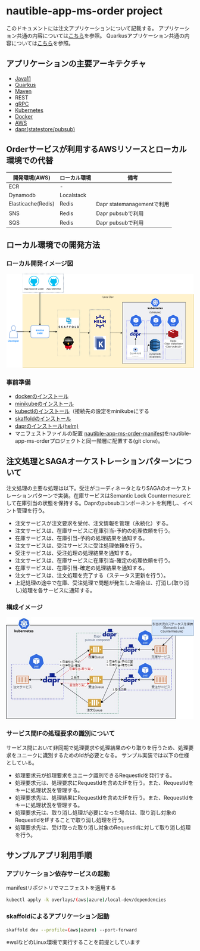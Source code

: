 # nautible-app-ms-order project
このドキュメントには注文アプリケーションについて記載する。
アプリケーション共通の内容については[こちら](https://github.com/nautible/docs/app-common/README.md)を参照。
Quarkusアプリケーション共通の内容については[こちら](https://github.com/nautible/docs/quarkus/README.md)を参照。


## アプリケーションの主要アーキテクチャ
* [Java11](https://www.oracle.com/java/)
* [Quarkus](https://quarkus.io/)
* [Maven](https://maven.apache.org/)
* REST
* [gRPC](https://grpc.io/)
* [Kubernetes](https://kubernetes.io/)
* [Docker](https://www.docker.com/)
* [AWS](https://aws.amazon.com/)
* [dapr(statestore/pubsub)](https://dapr.io/)


## Orderサービスが利用するAWSリソースとローカル環境での代替
|  開発環境(AWS)  |  ローカル環境  | 備考 |
| ---- | ---- | ---- |
| ECR | - |  |
| Dynamodb | Localstack |  |
| Elasticache(Redis) | Redis | Dapr statemanagementで利用 |
| SNS | Redis | Dapr pubsubで利用 |
| SQS | Redis | Dapr pubsubで利用 |

## ローカル環境での開発方法
### ローカル開発イメージ図
![ローカル開発イメージ](local-dev-image.png)

### 事前準備
* [dockerのインストール](https://docs.docker.com/get-docker/)
* [minikubeのインストール](https://kubernetes.io/ja/docs/tasks/tools/install-minikube/)
* [kubectlのインストール](https://kubernetes.io/ja/docs/tasks/tools/install-kubectl/)（接続先の設定をminikubeにする
* [skaffoldのインストール](https://skaffold.dev/docs/install/)
* [daprのインストール(helm)](https://docs.dapr.io/getting-started/install-dapr-kubernetes/#install-with-helm-advanced)
* マニフェストファイルの配置
[nautible-app-ms-order-manifest](https://github.com/nautible/nautible-app-ms-order-manifest)をnautible-app-ms-orderプロジェクトと同一階層に配置する(git clone)。

## 注文処理とSAGAオーケストレーションパターンについて
注文処理の主要な処理は以下。受注がコーディネータとなりSAGAのオーケストレーションパターンで実装。在庫サービスはSemantic Lock Countermesureとして在庫引当の状態を保持する。Daprのpubsubコンポーネントを利用し、イベント管理を行う。
* 注文サービスが注文要求を受付、注文情報を管理（永続化）する。
* 注文サービスは、在庫サービスに在庫引当-予約の処理依頼を行う。
* 在庫サービスは、在庫引当-予約の処理結果を通知する。
* 注文サービスは、受注サービスに受注処理依頼を行う。
* 受注サービスは、受注処理の処理結果を通知する。
* 注文サービスは、在庫サービスに在庫引当-確定の処理依頼を行う。
* 在庫サービスは、在庫引当-確定の処理結果を通知する。
* 注文サービスは、注文処理を完了する（ステータス更新を行う）。
* 上記処理の途中で在庫、受注処理で問題が発生した場合は、打消し(取り消し)処理を各サービスに通知する。
### 構成イメージ
![SAGAイメージ](SAGA.jpg)

### サービス間IFの処理要求の識別について
サービス間において非同期で処理要求や処理結果のやり取りを行うため、処理要求をユニークに識別するためのIdが必要となる。
サンプル実装では以下の仕様としている。
* 処理要求元が処理要求をユニーク識別できるRequestIdを発行する。
* 処理要求元は、処理要求にRequestIdを含めたIFを行う。また、RequestIdをキーに処理状況を管理する。
* 処理要求先は、処理結果にRequestIdを含めたIFを行う。また、RequestIdをキーに処理状況を管理する。
* 処理要求元は、取り消し処理が必要になった場合は、取り消し対象のRequestIdをIFすることで取り消し処理を行う。
* 処理要求先は、受け取った取り消し対象のRequestIdに対して取り消し処理を行う。

## サンプルアプリ利用手順

### アプリケーション依存サービスの起動

manifestリポジトリでマニフェストを適用する

```bash
kubectl apply -k overlays/(aws|azure)/local-dev/dependencies
```
### skaffoldによるアプリケーション起動

```bash
skaffold dev --profile=(aws|azure) --port-forward
```
※wslなどのLinux環境で実行することを前提としています